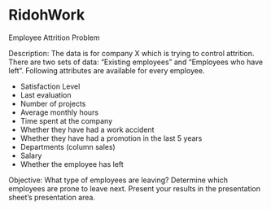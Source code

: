# RidohWork
Employee Attrition Problem

Description:
The data is for company X which is trying to control attrition. There are two sets of data: “Existing employees” and “Employees who have left”. Following attributes are available for every employee.	 
- Satisfaction Level	   
- Last evaluation	   
- Number of projects	   
- Average monthly hours	   
- Time spent at the company	   
- Whether they have had a work accident	   
- Whether they have had a promotion in the last 5 years	   
- Departments (column sales)	   
- Salary	   
- Whether the employee has left	 

Objective:
What type of employees are leaving? Determine which employees are prone to leave next. Present your results in the presentation sheet’s presentation area.	 

